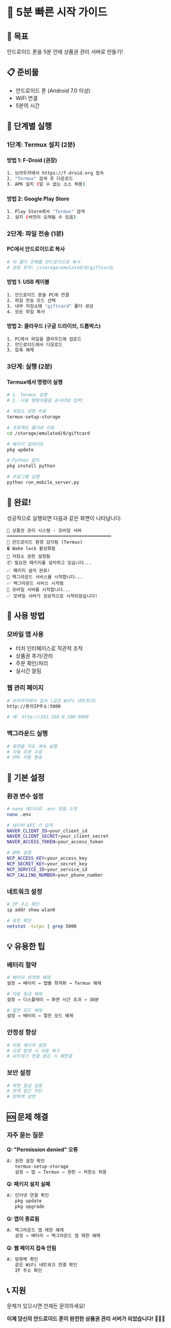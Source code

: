 # 📱 5분 빠른 시작 가이드

## 🎯 목표
안드로이드 폰을 5분 안에 상품권 관리 서버로 만들기!

## 📋 준비물
- 안드로이드 폰 (Android 7.0 이상)
- WiFi 연결
- 5분의 시간

## 🚀 단계별 실행

### 1단계: Termux 설치 (2분)

#### 방법 1: F-Droid (권장)
```bash
1. 브라우저에서 https://f-droid.org 접속
2. "Termux" 검색 후 다운로드
3. APK 설치 (알 수 없는 소스 허용)
```

#### 방법 2: Google Play Store
```bash
1. Play Store에서 "Termux" 검색
2. 설치 (버전이 오래될 수 있음)
```

### 2단계: 파일 전송 (1분)

#### PC에서 안드로이드로 복사
```bash
# 이 폴더 전체를 안드로이드로 복사
# 권장 위치: /storage/emulated/0/giftcard/
```

#### 방법 1: USB 케이블
```bash
1. 안드로이드 폰을 PC에 연결
2. 파일 전송 모드 선택
3. 내부 저장소에 "giftcard" 폴더 생성
4. 모든 파일 복사
```

#### 방법 2: 클라우드 (구글 드라이브, 드롭박스)
```bash
1. PC에서 파일을 클라우드에 업로드
2. 안드로이드에서 다운로드
3. 압축 해제
```

### 3단계: 실행 (2분)

#### Termux에서 명령어 실행
```bash
# 1. Termux 실행
# 2. 다음 명령어들을 순서대로 입력:

# 저장소 권한 허용
termux-setup-storage

# 프로젝트 폴더로 이동
cd /storage/emulated/0/giftcard

# 패키지 업데이트
pkg update

# Python 설치
pkg install python

# 프로그램 실행
python run_mobile_server.py
```

## 🎉 완료!

성공적으로 실행되면 다음과 같은 화면이 나타납니다:

```
📱 상품권 관리 시스템 - 모바일 서버
=======================================
📱 안드로이드 환경 감지됨 (Termux)
🔒 Wake lock 활성화됨
📁 저장소 권한 설정됨
📦 필요한 패키지를 설치하고 있습니다...
✅ 패키지 설치 완료!
🔄 백그라운드 서비스를 시작합니다...
✅ 백그라운드 서비스 시작됨
🚀 모바일 서버를 시작합니다...
✅ 모바일 서버가 성공적으로 시작되었습니다!
```

## 📱 사용 방법

### 모바일 앱 사용
- 터치 인터페이스로 직관적 조작
- 상품권 추가/관리
- 주문 확인/처리
- 실시간 알림

### 웹 관리 페이지
```bash
# 브라우저에서 접속 (같은 WiFi 네트워크)
http://폰의IP주소:5000

# 예: http://192.168.0.100:5000
```

### 백그라운드 실행
```bash
# 화면을 꺼도 계속 실행
# 자동 주문 수집
# SMS 자동 발송
```

## 🔧 기본 설정

### 환경 변수 설정
```bash
# nano 에디터로 .env 파일 수정
nano .env

# 네이버 API 키 입력
NAVER_CLIENT_ID=your_client_id
NAVER_CLIENT_SECRET=your_client_secret
NAVER_ACCESS_TOKEN=your_access_token

# SMS 설정
NCP_ACCESS_KEY=your_access_key
NCP_SECRET_KEY=your_secret_key
NCP_SERVICE_ID=your_service_id
NCP_CALLING_NUMBER=your_phone_number
```

### 네트워크 설정
```bash
# IP 주소 확인
ip addr show wlan0

# 포트 확인
netstat -tulpn | grep 5000
```

## 💡 유용한 팁

### 배터리 절약
```bash
# 배터리 최적화 해제
설정 → 배터리 → 앱별 최적화 → Termux 해제

# 자동 잠금 해제
설정 → 디스플레이 → 화면 시간 초과 → 30분

# 절전 모드 해제
설정 → 배터리 → 절전 모드 해제
```

### 안정성 향상
```bash
# 자동 재시작 설정
# 오류 발생 시 자동 복구
# 네트워크 연결 끊김 시 재연결
```

### 보안 설정
```bash
# 화면 잠금 설정
# 원격 접근 차단
# 방화벽 설정
```

## 🆘 문제 해결

### 자주 묻는 질문

**Q: "Permission denied" 오류**
```bash
A: 권한 설정 확인
   termux-setup-storage
   설정 → 앱 → Termux → 권한 → 저장소 허용
```

**Q: 패키지 설치 실패**
```bash
A: 인터넷 연결 확인
   pkg update
   pkg upgrade
```

**Q: 앱이 종료됨**
```bash
A: 백그라운드 앱 제한 해제
   설정 → 배터리 → 백그라운드 앱 제한 해제
```

**Q: 웹 페이지 접속 안됨**
```bash
A: 방화벽 확인
   같은 WiFi 네트워크 연결 확인
   IP 주소 확인
```

## 📞 지원

문제가 있으시면 언제든 문의하세요!

**이제 당신의 안드로이드 폰이 완전한 상품권 관리 서버가 되었습니다!** 🎉📱✨

